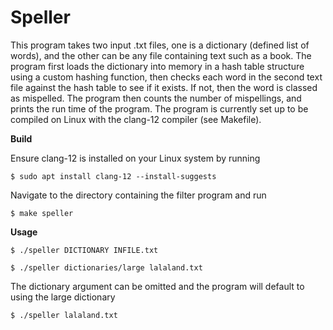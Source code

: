# Speller
This program takes two input .txt files, one is a dictionary (defined list of words), and the other can be any file containing text such as  a book. The program first loads the dictionary into memory in a hash table structure using a custom hashing function, then checks each word in the second text file against the hash table to see if it exists. If not, then the word is classed as mispelled. The program then counts the number of mispellings, and prints the run time of the program. The program is currently set up to be compiled on Linux with the clang-12 compiler (see Makefile).

**Build**

Ensure clang-12 is installed on your Linux system by running
```shell
$ sudo apt install clang-12 --install-suggests
```
Navigate to the directory containing the filter program and run
```shell
$ make speller
```
**Usage**
```shell
$ ./speller DICTIONARY INFILE.txt
```
```shell
$ ./speller dictionaries/large lalaland.txt
```
The dictionary argument can be omitted and the program will default to using the large dictionary
```shell
$ ./speller lalaland.txt
```


